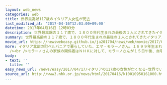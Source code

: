 ```yaml
---
layout: web_news
categories: web
title: 世界最高齢117歳のイタリア人女性が死去
last_modified_at: '2017-04-16T12:03:00+09:00'
datetime: 2017年04月16日 12時03分
description: 世界最高齢の１１７歳で、１８００年代生まれの最後の１人とされてきたイタリア人女性のエマ・モラーノさんが１５日、亡くなりました。
summary: 世界最高齢の１１７歳で、１８００年代生まれの最後の１人とされてきたイタリア人女性のエマ・モラーノさんが１５日、亡くなりました。
movie_url: https://newswebeasy.github.io/ja201704/news/web/movie/2017/04/17/k10010950161000.mp4
more: イタリア北部の町ベルバニアで暮らしていた、エマ・モラーノさん。１８９９年生まれで、７５歳になるまで繊維業の仕事をしていました。<br /><br />地元のメディアによりますと、若い頃は幼い息子を亡くしたり夫に暴力を振るわれたりと、不遇な時代もあったということですが、明るい性格でいつも周囲を和ませてきたといいます。また、医師の勧めで、幼少の頃から毎日３個の卵を欠かさず食べるなど、規則正しい食生活を送ったてきたことが、大きな病気もせず長生きをした秘けつともされていました。晩年のモラーノさんを介護していた看護師は「彼女が全く、物忘れをしないことが、何より印象に残っている」と話していました。<br
  /><br />モラーノさんの家族の関係者はＮＨＫに対して、モラーノさんが１５日午後、自宅で静かに息を引き取ったと話しています。モラーノさんは世界最高齢だったうえ、１８００年代の生まれの最後の１人とされていましたが、このあと、世界最高齢は、１９００年生まれのジャマイカ人の女性になると伝えられています。
body:
- text: ''
  title: ''
easy_news_url: /news/easy/2017/04/17/イタリアの117歳の女性が亡くなる-世界でいちばん長生き/
source_url: http://www3.nhk.or.jp/news/html/20170416/k10010950161000.html
...
```

